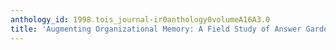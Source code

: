 ```yaml
---
anthology_id: 1998.tois_journal-ir0anthology0volumeA16A3.0
title: 'Augmenting Organizational Memory: A Field Study of Answer Garden'
---
```

